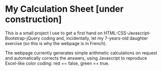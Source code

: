 # My Calculation Sheet [under construction]

This is a small project I use to get a first hand on HTML-CSS-Javascript-Bootstrap-jQuery coding and, incidentally, let my 7-years-old daughter exercise (so this is why the webpage is in French).

The webpage currently generates simple arithmetic calculations on request and automatically corrects the answers, using Javascript to reproduce Excel-like color coding: red == false, green == true. 


